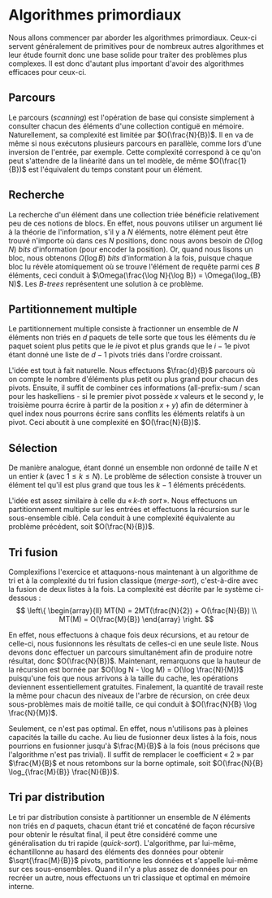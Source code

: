 # Algorithmes primordiaux

Nous allons commencer par aborder les algorithmes primordiaux. Ceux-ci servent généralement de primitives pour de nombreux autres algorithmes et leur étude fournit donc une base solide pour traiter des problèmes plus complexes. Il est donc d'autant plus important d'avoir des algorithmes efficaces pour ceux-ci.

## Parcours

Le parcours (*scanning*) est l'opération de base qui consiste simplement à consulter chacun des éléments d'une collection contiguë en mémoire. Naturellement, sa complexité est limitée par $O(\frac{N}{B})$. Il en va de même si nous exécutons plusieurs parcours en parallèle, comme lors d'une inversion de l'entrée, par exemple. Cette complexité correspond à ce qu'on peut s'attendre de la linéarité dans un tel modèle, de même $O(\frac{1}{B})$ est l'équivalent du temps constant pour un élément.

## Recherche

La recherche d'un élément dans une collection triée bénéficie relativement peu de ces notions de blocs. En effet, nous pouvons utiliser un argument lié à la théorie de l'information, s'il y a $N$ éléments, notre élément peut être trouvé n'importe où dans ces $N$ positions, donc nous avons besoin de $\Omega(\log N)$ *bits* d'information (pour encoder la position). Or, quand nous lisons un bloc, nous obtenons $\Omega(\log B)$ *bits* d'information à la fois, puisque chaque bloc lu révèle atomiquement où se trouve l'élément de requête parmi ces $B$ éléments, ceci conduit à $\Omega(\frac{\log N}{\log B}) = \Omega(\log_{B} N)$. Les *B-trees* représentent une solution à ce problème.

## Partitionnement multiple

Le partitionnement multiple consiste à fractionner un ensemble de $N$ éléments non triés en $d$ paquets de telle sorte que tous les éléments du $i$e paquet soient plus petits que le $i$e pivot et plus grands que le $i-1$e pivot étant donné une liste de $d-1$ pivots triés dans l'ordre croissant.

L'idée est tout à fait naturelle. Nous effectuons $\frac{d}{B}$ parcours où on compte le nombre d'éléments plus petit ou plus grand pour chacun des pivots. Ensuite, il suffit de combiner ces informations (all-prefix-sum / scan pour les haskelliens - si le premier pivot possède $x$ valeurs et le second $y$, le troisième pourra écrire à partir de la position $x+y$) afin de déterminer à quel index nous pourrons écrire sans conflits les éléments relatifs à un pivot. Ceci aboutit à une complexité en $O(\frac{N}{B})$.

## Sélection

De manière analogue, étant donné un ensemble non ordonné de taille $N$ et un entier $k$ (avec $1 \leq k \leq N$). Le problème de sélection consiste à trouver un élément tel qu'il est plus grand que tous les $k - 1$ éléments précédents.

L'idée est assez similaire à celle du « *k-th sort* ». Nous effectuons un partitionnement multiple sur les entrées et effectuons la récursion sur le sous-ensemble ciblé. Cela conduit à une complexité équivalente au problème précédent, soit $O(\frac{N}{B})$.

## Tri fusion

Complexifions l'exercice et attaquons-nous maintenant à un algorithme de tri et à la complexité du tri fusion classique (*merge-sort*), c'est-à-dire avec la fusion de deux listes à la fois. La complexité est décrite par le système ci-dessous :
$$
\left\{
    \begin{array}{ll}
        MT(N) = 2MT(\frac{N}{2}) + O(\frac{N}{B}) \\
        MT(M) = O(\frac{M}{B})
    \end{array}
\right.
$$

En effet, nous effectuons à chaque fois deux récursions, et au retour de celle-ci, nous fusionnons les résultats de celles-ci en une seule liste. Nous devons donc effectuer un parcours simultanément afin de produire notre résultat, donc $O(\frac{N}{B})$. Maintenant, remarquons que la hauteur de la récursion est bornée par $O(\log N - \log M) = O(\log \frac{N}{M})$ puisqu'une fois que nous arrivons à la taille du cache, les opérations deviennent essentiellement gratuites. Finalement, la quantité de travail reste la même pour chacun des niveaux de l'arbre de récursion, on crée deux sous-problèmes mais de moitié taille, ce qui conduit à $O(\frac{N}{B} \log \frac{N}{M})$.

Seulement, ce n'est pas optimal. En effet, nous n'utilisons pas à pleines capacités la taille du cache. Au lieu de fusionner deux listes à la fois, nous pourrions en fusionner jusqu'à $\frac{M}{B}$ à la fois (nous précisons que l'algorithme n'est pas trivial). Il suffit de remplacer le coefficient « $2$ » par $\frac{M}{B}$ et nous retombons sur la borne optimale, soit $O(\frac{N}{B} \log_{\frac{M}{B}} \frac{N}{B})$.

## Tri par distribution

Le tri par distribution consiste à partitionner un ensemble de $N$ éléments non triés en $d$ paquets, chacun étant trié et concaténé de façon récursive pour obtenir le résultat final, il peut être considéré comme une généralisation du tri rapide (*quick-sort*). L'algorithme, par lui-même, échantillonne au hasard des éléments des données pour obtenir $\sqrt{\frac{M}{B}}$ pivots, partitionne les données et s'appelle lui-même sur ces sous-ensembles. Quand il n'y a plus assez de données pour en recréer un autre, nous effectuons un tri classique et optimal en mémoire interne.